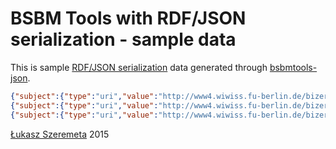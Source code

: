 # BSBM Tools with RDF/JSON serialization - sample data

This is sample [RDF/JSON serialization](http://www.w3.org/2009/12/rdf-ws/papers/ws02) data generated through [bsbmtools-json](https://github.com/lszeremeta/bsbmtools-json).

```json
{"subject":{"type":"uri","value":"http://www4.wiwiss.fu-berlin.de/bizer/bsbm/v01/instances/ProductType1"},"predicate":{"type":"uri","value":"http://www.w3.org/1999/02/22-rdf-syntax-ns#type"},"object":{"type":"uri","value":"http://www4.wiwiss.fu-berlin.de/bizer/bsbm/v01/vocabulary/ProductType"}}
{"subject":{"type":"uri","value":"http://www4.wiwiss.fu-berlin.de/bizer/bsbm/v01/instances/ProductType1"},"predicate":{"type":"uri","value":"http://www.w3.org/2000/01/rdf-schema#label"},"object":{"type":"literal","value":"Thing"}}
{"subject":{"type":"uri","value":"http://www4.wiwiss.fu-berlin.de/bizer/bsbm/v01/instances/ProductType1"},"predicate":{"type":"uri","value":"http://www.w3.org/2000/01/rdf-schema#comment"},"object":{"type":"literal","value":"The Product Type of all Products"}}
```

[Łukasz Szeremeta](https://github.com/lszeremeta) 2015
